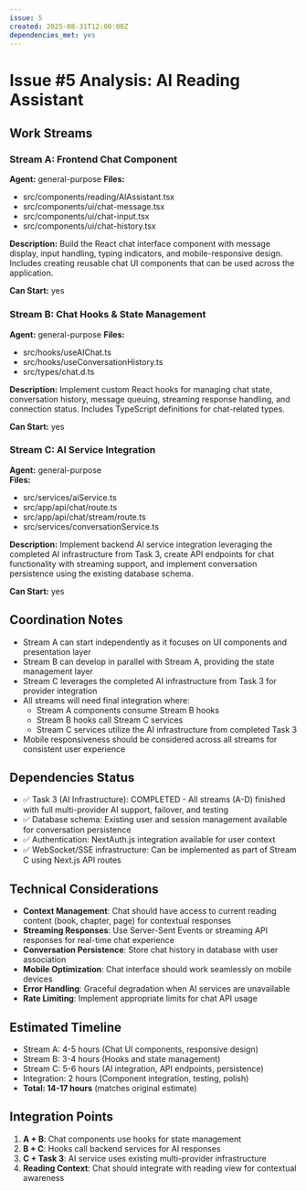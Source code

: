 ```yaml
---
issue: 5
created: 2025-08-31T12:00:00Z
dependencies_met: yes
---
```


# Issue #5 Analysis: AI Reading Assistant

## Work Streams

### Stream A: Frontend Chat Component
**Agent:** general-purpose
**Files:** 
- src/components/reading/AIAssistant.tsx
- src/components/ui/chat-message.tsx
- src/components/ui/chat-input.tsx
- src/components/ui/chat-history.tsx

**Description:** Build the React chat interface component with message display, input handling, typing indicators, and mobile-responsive design. Includes creating reusable chat UI components that can be used across the application.

**Can Start:** yes

### Stream B: Chat Hooks & State Management  
**Agent:** general-purpose
**Files:**
- src/hooks/useAIChat.ts
- src/hooks/useConversationHistory.ts
- src/types/chat.d.ts

**Description:** Implement custom React hooks for managing chat state, conversation history, message queuing, streaming response handling, and connection status. Includes TypeScript definitions for chat-related types.

**Can Start:** yes

### Stream C: AI Service Integration
**Agent:** general-purpose  
**Files:**
- src/services/aiService.ts
- src/app/api/chat/route.ts
- src/app/api/chat/stream/route.ts
- src/services/conversationService.ts

**Description:** Implement backend AI service integration leveraging the completed AI infrastructure from Task 3, create API endpoints for chat functionality with streaming support, and implement conversation persistence using the existing database schema.

**Can Start:** yes

## Coordination Notes
- Stream A can start independently as it focuses on UI components and presentation layer
- Stream B can develop in parallel with Stream A, providing the state management layer
- Stream C leverages the completed AI infrastructure from Task 3 for provider integration
- All streams will need final integration where:
  - Stream A components consume Stream B hooks
  - Stream B hooks call Stream C services
  - Stream C services utilize the AI infrastructure from completed Task 3
- Mobile responsiveness should be considered across all streams for consistent user experience

## Dependencies Status
- ✅ Task 3 (AI Infrastructure): COMPLETED - All streams (A-D) finished with full multi-provider AI support, failover, and testing
- ✅ Database schema: Existing user and session management available for conversation persistence
- ✅ Authentication: NextAuth.js integration available for user context
- ✅ WebSocket/SSE infrastructure: Can be implemented as part of Stream C using Next.js API routes

## Technical Considerations
- **Context Management**: Chat should have access to current reading content (book, chapter, page) for contextual responses
- **Streaming Responses**: Use Server-Sent Events or streaming API responses for real-time chat experience
- **Conversation Persistence**: Store chat history in database with user association
- **Mobile Optimization**: Chat interface should work seamlessly on mobile devices
- **Error Handling**: Graceful degradation when AI services are unavailable
- **Rate Limiting**: Implement appropriate limits for chat API usage

## Estimated Timeline
- Stream A: 4-5 hours (Chat UI components, responsive design)
- Stream B: 3-4 hours (Hooks and state management)
- Stream C: 5-6 hours (AI integration, API endpoints, persistence)
- Integration: 2 hours (Component integration, testing, polish)
- **Total: 14-17 hours** (matches original estimate)

## Integration Points
1. **A + B**: Chat components use hooks for state management
2. **B + C**: Hooks call backend services for AI responses
3. **C + Task 3**: AI service uses existing multi-provider infrastructure
4. **Reading Context**: Chat should integrate with reading view for contextual awareness